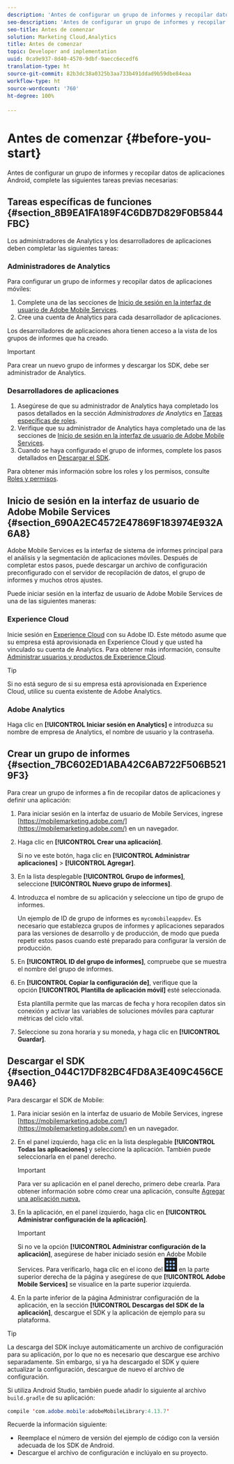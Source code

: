 ```yaml
---
description: 'Antes de configurar un grupo de informes y recopilar datos de aplicaciones Android, complete las siguientes tareas previas necesarias '
seo-description: 'Antes de configurar un grupo de informes y recopilar datos de aplicaciones Android, complete las siguientes tareas previas necesarias '
seo-title: Antes de comenzar
solution: Marketing Cloud,Analytics
title: Antes de comenzar
topic: Developer and implementation
uuid: 0ca9e937-8d40-4570-9dbf-9aecc6ecedf6
translation-type: ht
source-git-commit: 82b3dc38a0325b3aa733b491ddad9b59dbe84eaa
workflow-type: ht
source-wordcount: '760'
ht-degree: 100%

---
```



# Antes de comenzar {#before-you-start}

Antes de configurar un grupo de informes y recopilar datos de aplicaciones Android, complete las siguientes tareas previas necesarias:

## Tareas específicas de funciones {#section_8B9EA1FA189F4C6DB7D829F0B5844FBC}

Los administradores de Analytics y los desarrolladores de aplicaciones deben completar las siguientes tareas:

### Administradores de Analytics

Para configurar un grupo de informes y recopilar datos de aplicaciones móviles:

1. Complete una de las secciones de [Inicio de sesión en la interfaz de usuario de Adobe Mobile Services](../getting-started/requirements.md#section_690A2EC4572E47869F183974E932A6A8).
1. Cree una cuenta de Analytics para cada desarrollador de aplicaciones.

Los desarrolladores de aplicaciones ahora tienen acceso a la vista de los grupos de informes que ha creado.

>[!IMPORTANT]
>
>Para crear un nuevo grupo de informes y descargar los SDK, debe ser administrador de Analytics.

### Desarrolladores de aplicaciones

1. Asegúrese de que su administrador de Analytics haya completado los pasos detallados en la sección *Administradores de Analytics* en [Tareas específicas de roles](../getting-started/requirements.md#section_8B9EA1FA189F4C6DB7D829F0B5844FBC).
1. Verifique que su administrador de Analytics haya completado una de las secciones de [Inicio de sesión en la interfaz de usuario de Adobe Mobile Services](../getting-started/requirements.md#section_690A2EC4572E47869F183974E932A6A8).
1. Cuando se haya configurado el grupo de informes, complete los pasos detallados en [Descargar el SDK](../getting-started/requirements.md#section_044C17DF82BC4FD8A3E409C456CE9A46).

Para obtener más información sobre los roles y los permisos, consulte [Roles y permisos](/help/using/gs/c-mob-roles-and-permissions.md).

## Inicio de sesión en la interfaz de usuario de Adobe Mobile Services  {#section_690A2EC4572E47869F183974E932A6A8}

Adobe Mobile Services es la interfaz de sistema de informes principal para el análisis y la segmentación de aplicaciones móviles. Después de completar estos pasos, puede descargar un archivo de configuración preconfigurado con el servidor de recopilación de datos, el grupo de informes y muchos otros ajustes.

Puede iniciar sesión en la interfaz de usuario de Adobe Mobile Services de una de las siguientes maneras:

### Experience Cloud

Inicie sesión en [Experience Cloud](https://experiencecloud.adobe.com) con su Adobe ID. Este método asume que su empresa está aprovisionada en Experience Cloud y que usted ha vinculado su cuenta de Analytics. Para obtener más información, consulte [Administrar usuarios y productos de Experience Cloud](https://docs.adobe.com/content/help/es-ES/core-services/interface/manage-users-and-products/admin-getting-started.html).

>[!TIP]
>
>Si no está seguro de si su empresa está aprovisionada en Experience Cloud, utilice su cuenta existente de Adobe Analytics.

### Adobe Analytics

Haga clic en **[!UICONTROL Iniciar sesión en Analytics]** e introduzca su nombre de empresa de Analytics, el nombre de usuario y la contraseña.

## Crear un grupo de informes {#section_7BC602ED1ABA42C6AB722F506B5219F3}

Para crear un grupo de informes a fin de recopilar datos de aplicaciones y definir una aplicación:

1. Para iniciar sesión en la interfaz de usuario de Mobile Services, ingrese [https://mobilemarketing.adobe.com/](https://mobilemarketing.adobe.com/) en un navegador.
1. Haga clic en **[!UICONTROL Crear una aplicación]**.

   Si no ve este botón, haga clic en **[!UICONTROL Administrar aplicaciones]** > **[!UICONTROL Agregar]**.

1. En la lista desplegable **[!UICONTROL Grupo de informes]**, seleccione **[!UICONTROL Nuevo grupo de informes]**.

1. Introduzca el nombre de su aplicación y seleccione un tipo de grupo de informes.

   Un ejemplo de ID de grupo de informes es `mycomobileappdev`. Es necesario que establezca grupos de informes y aplicaciones separados para las versiones de desarrollo y de producción, de modo que pueda repetir estos pasos cuando esté preparado para configurar la versión de producción.
1. En **[!UICONTROL ID del grupo de informes]**, compruebe que se muestra el nombre del grupo de informes.
1. En **[!UICONTROL Copiar la configuración de]**, verifique que la opción **[!UICONTROL Plantilla de aplicación móvil]** esté seleccionada.

   Esta plantilla permite que las marcas de fecha y hora recopilen datos sin conexión y activar las variables de soluciones móviles para capturar métricas del ciclo vital.

1. Seleccione su zona horaria y su moneda, y haga clic en **[!UICONTROL Guardar]**.

## Descargar el SDK {#section_044C17DF82BC4FD8A3E409C456CE9A46}

Para descargar el SDK de Mobile:

1. Para iniciar sesión en la interfaz de usuario de Mobile Services, ingrese [https://mobilemarketing.adobe.com/](https://mobilemarketing.adobe.com/) en un navegador.
1. En el panel izquierdo, haga clic en la lista desplegable **[!UICONTROL Todas las aplicaciones]** y seleccione la aplicación.
También puede seleccionarla en el panel derecho.

   >[!IMPORTANT]
   >
   >Para ver su aplicación en el panel derecho, primero debe crearla. Para obtener información sobre cómo crear una aplicación, consulte [Agregar una aplicación nueva.](https://docs.adobe.com/content/help/es-ES/mobile-services/using/manage-apps-ug/t-new-app.html)

1. En la aplicación, en el panel izquierdo, haga clic en **[!UICONTROL Administrar configuración de la aplicación]**.

   >[!IMPORTANT]
   >
   >Si no ve la opción **[!UICONTROL Administrar configuración de la aplicación]**, asegúrese de haber iniciado sesión en Adobe Mobile Services. Para verificarlo, haga clic en el icono del ![conmutador de soluciones](assets/solution-switcher.png) en la parte superior derecha de la página y asegúrese de que **[!UICONTROL Adobe Mobile Services]** se visualice en la parte superior izquierda.

1. En la parte inferior de la página Administrar configuración de la aplicación, en la sección **[!UICONTROL Descargas del SDK de la aplicación]**, descargue el SDK y la aplicación de ejemplo para su plataforma.

>[!TIP]
>
>La descarga del SDK incluye automáticamente un archivo de configuración para su aplicación, por lo que no es necesario que descargue ese archivo separadamente. Sin embargo, si ya ha descargado el SDK y quiere actualizar la configuración, descargue de nuevo el archivo de configuración.

Si utiliza Android Studio, también puede añadir lo siguiente al archivo `build.gradle` de su aplicación:

```java
compile 'com.adobe.mobile:adobeMobileLibrary:4.13.7'
```

Recuerde la información siguiente:

* Reemplace el número de versión del ejemplo de código con la versión adecuada de los SDK de Android.
* Descargue el archivo de configuración e inclúyalo en su proyecto.
